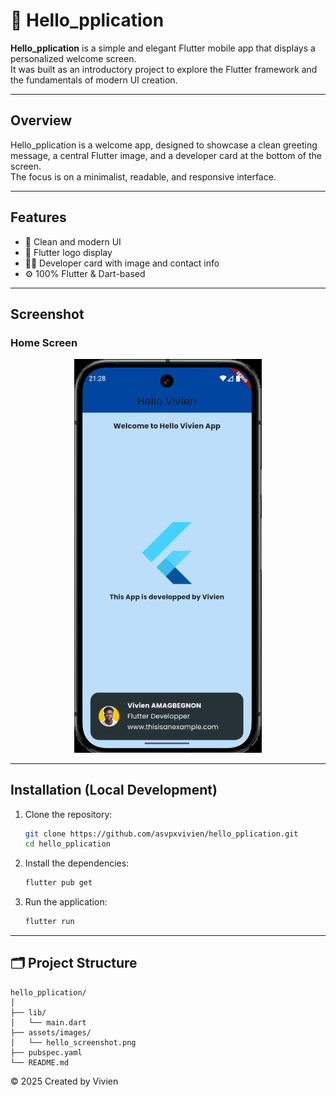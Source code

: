 # 📱 Hello_pplication

**Hello_pplication** is a simple and elegant Flutter mobile app that displays a personalized welcome screen.  
It was built as an introductory project to explore the Flutter framework and the fundamentals of modern UI creation.

---

##  Overview

Hello_pplication is a welcome app, designed to showcase a clean greeting message, a central Flutter image, and a developer card at the bottom of the screen.  
The focus is on a minimalist, readable, and responsive interface.

---

##  Features

- 🎨 Clean and modern UI
- 💙 Flutter logo display
- 🧑‍💻 Developer card with image and contact info
- ⚙️ 100% Flutter & Dart-based

---

##  Screenshot

### Home Screen
<p align = "center">
<img src="/assets/images/hello_screenshot.png" width="300">
</p>


---

##  Installation (Local Development)

1. Clone the repository:
   ```bash
   git clone https://github.com/asvpxvivien/hello_pplication.git
   cd hello_pplication
   ```

2. Install the dependencies:
   ```bash
   flutter pub get
   ```

3. Run the application:
   ```bash
   flutter run
   ```

---

## 🗂 Project Structure

```
hello_pplication/
│
├── lib/
│   └── main.dart
├── assets/images/
│   └── hello_screenshot.png
├── pubspec.yaml
└── README.md
```

© 2025 Created by Vivien
